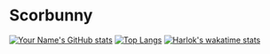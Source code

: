 # Scorbunny
[![Your Name's GitHub stats](https://github-readme-stats.vercel.app/api?username=Scorbunny10&show_icons=true&count_private=true&theme=highcontrast)](https://github.com/YOUR_USERNAME) [![Top Langs](https://github-readme-stats.vercel.app/api/top-langs/?username=scorbunny10&layout=compact)](https://github.com/anuraghazra/github-readme-stats)
[![Harlok's wakatime stats](https://github-readme-stats.vercel.app/api/wakatime?username=Scorbunny10)](https://github.com/anuraghazra/github-readme-stats)
